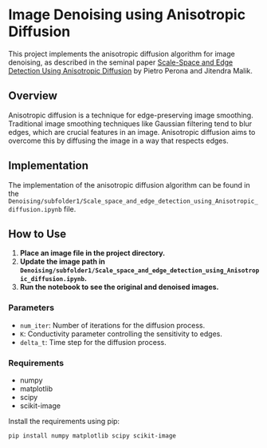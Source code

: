 # Image Denoising using Anisotropic Diffusion

This project implements the anisotropic diffusion algorithm for image denoising, as described in the seminal paper [Scale-Space and Edge Detection Using Anisotropic Diffusion](https://ieeexplore.ieee.org/document/572797) by Pietro Perona and Jitendra Malik.

## Overview

Anisotropic diffusion is a technique for edge-preserving image smoothing. Traditional image smoothing techniques like Gaussian filtering tend to blur edges, which are crucial features in an image. Anisotropic diffusion aims to overcome this by diffusing the image in a way that respects edges.

## Implementation

The implementation of the anisotropic diffusion algorithm can be found in the `Denoising/subfolder1/Scale_space_and_edge_detection_using_Anisotropic_diffusion.ipynb` file.

## How to Use

1. **Place an image file in the project directory.**
2. **Update the image path in `Denoising/subfolder1/Scale_space_and_edge_detection_using_Anisotropic_diffusion.ipynb`.**
3. **Run the notebook to see the original and denoised images.**

### Parameters

- `num_iter`: Number of iterations for the diffusion process.
- `K`: Conductivity parameter controlling the sensitivity to edges.
- `delta_t`: Time step for the diffusion process.

### Requirements

- numpy
- matplotlib
- scipy
- scikit-image

Install the requirements using pip:

```sh
pip install numpy matplotlib scipy scikit-image
